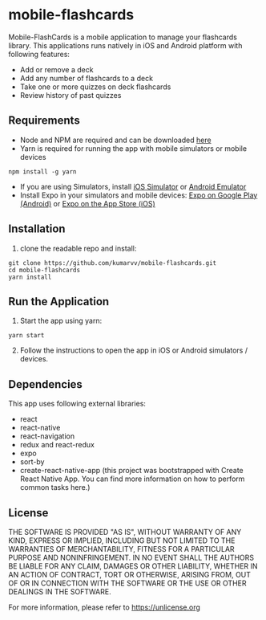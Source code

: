 # mobile-flashcards
Mobile-FlashCards is a mobile application to manage your flashcards library. This applications runs natively in iOS and Android platform with following features: 
- Add or remove a deck 
- Add any number of flashcards to a deck 
- Take one or more quizzes on deck flashcards
- Review history of past quizzes

## Requirements 
- Node and NPM are required and can be downloaded [here](https://nodejs.org/en/download/)
- Yarn is required for running the app with mobile simulators or mobile devices 
```$bash
npm install -g yarn
```
- If you are using Simulators, install [iOS Simulator](https://developer.apple.com/library/content/documentation/IDEs/Conceptual/iOS_Simulator_Guide/GettingStartedwithiOSSimulator/GettingStartedwithiOSSimulator.html) or [Android Emulator](https://developer.android.com/studio/run/emulator.html)
- Install Expo in your simulators and mobile devices: [Expo on Google Play (Android)](https://play.google.com/store/apps/details?id=host.exp.exponent) or [Expo on the App Store (iOS)](https://itunes.apple.com/us/app/expo-client/id982107779)
 

## Installation
1. clone the readable repo and install: 
```
git clone https://github.com/kumarvv/mobile-flashcards.git
cd mobile-flashcards
yarn install
```

## Run the Application 
1. Start the app using yarn: 
```$bash 
yarn start
```
2. Follow the instructions to open the app in iOS or Android simulators / devices. 

## Dependencies
This app uses following external libraries: 
- react 
- react-native 
- react-navigation 
- redux and react-redux
- expo 
- sort-by
- create-react-native-app (this project was bootstrapped with Create React Native App. You can find more information on how to perform common tasks here.)

## License
THE SOFTWARE IS PROVIDED "AS IS", WITHOUT WARRANTY OF ANY KIND,
EXPRESS OR IMPLIED, INCLUDING BUT NOT LIMITED TO THE WARRANTIES OF
MERCHANTABILITY, FITNESS FOR A PARTICULAR PURPOSE AND NONINFRINGEMENT.
IN NO EVENT SHALL THE AUTHORS BE LIABLE FOR ANY CLAIM, DAMAGES OR
OTHER LIABILITY, WHETHER IN AN ACTION OF CONTRACT, TORT OR OTHERWISE,
ARISING FROM, OUT OF OR IN CONNECTION WITH THE SOFTWARE OR THE USE OR
OTHER DEALINGS IN THE SOFTWARE.

For more information, please refer to <https://unlicense.org>

